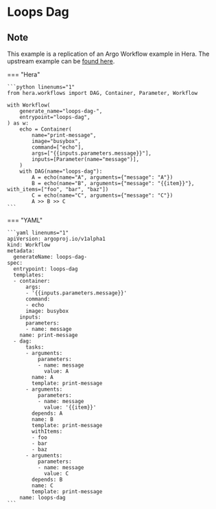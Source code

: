 # Loops Dag

## Note

This example is a replication of an Argo Workflow example in Hera.
The upstream example can be [found here](https://github.com/argoproj/argo-workflows/blob/main/examples/loops-dag.yaml).




=== "Hera"

    ```python linenums="1"
    from hera.workflows import DAG, Container, Parameter, Workflow

    with Workflow(
        generate_name="loops-dag-",
        entrypoint="loops-dag",
    ) as w:
        echo = Container(
            name="print-message",
            image="busybox",
            command=["echo"],
            args=["{{inputs.parameters.message}}"],
            inputs=[Parameter(name="message")],
        )
        with DAG(name="loops-dag"):
            A = echo(name="A", arguments={"message": "A"})
            B = echo(name="B", arguments={"message": "{{item}}"}, with_items=["foo", "bar", "baz"])
            C = echo(name="C", arguments={"message": "C"})
            A >> B >> C
    ```

=== "YAML"

    ```yaml linenums="1"
    apiVersion: argoproj.io/v1alpha1
    kind: Workflow
    metadata:
      generateName: loops-dag-
    spec:
      entrypoint: loops-dag
      templates:
      - container:
          args:
          - '{{inputs.parameters.message}}'
          command:
          - echo
          image: busybox
        inputs:
          parameters:
          - name: message
        name: print-message
      - dag:
          tasks:
          - arguments:
              parameters:
              - name: message
                value: A
            name: A
            template: print-message
          - arguments:
              parameters:
              - name: message
                value: '{{item}}'
            depends: A
            name: B
            template: print-message
            withItems:
            - foo
            - bar
            - baz
          - arguments:
              parameters:
              - name: message
                value: C
            depends: B
            name: C
            template: print-message
        name: loops-dag
    ```

